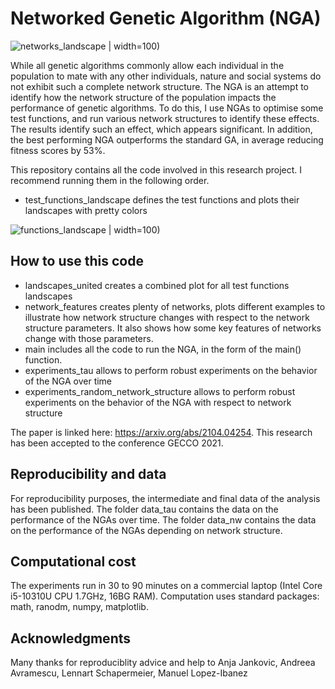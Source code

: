 # Networked Genetic Algorithm (NGA)

![networks_landscape](https://user-images.githubusercontent.com/39515571/124933532-df3c7a00-dffb-11eb-8ed9-12c9bfec6912.png) | width=100)

While all genetic algorithms commonly allow each individual in the population to mate with any other individuals, nature and social systems do not exhibit such a complete network structure. The NGA is an attempt to identify how the network structure of the population impacts the performance of genetic algorithms.
To do this, I use NGAs to optimise some test functions, and run various network structures to identify these effects.
The results identify such an effect, which appears significant. In addition, the best performing NGA outperforms the standard GA, in average reducing fitness scores by 53%.

This repository contains all the code involved in this research project. I recommend running them in the following order.

- test_functions_landscape defines the test functions and plots their landscapes with pretty colors

![functions_landscape](https://user-images.githubusercontent.com/39515571/124933572-e6fc1e80-dffb-11eb-9e42-e65beeb9bbd7.png) | width=100)

## How to use this code

- landscapes_united creates a combined plot for all test functions landscapes
- network_features creates plenty of networks, plots different examples to illustrate how network structure changes with respect to the network structure parameters. It also shows how some key features of networks change with those parameters.
- main includes all the code to run the NGA, in the form of the main() function.
- experiments_tau allows to perform robust experiments on the behavior of the NGA over time
- experiments_random_network_structure allows to perform robust experiments on the behavior of the NGA with respect to network structure

The paper is linked here: https://arxiv.org/abs/2104.04254. This research has been accepted to the conference GECCO 2021.

## Reproducibility and data

For reproducibility purposes, the intermediate and final data of the analysis has been published. The folder data_tau contains the data on the performance of the NGAs over time. The folder data_nw contains the data on the performance of the NGAs depending on network structure.

## Computational cost
The experiments run in 30 to 90 minutes on a commercial laptop (Intel Core i5-10310U CPU 1.7GHz, 16BG RAM).
Computation uses standard packages: math, ranodm, numpy, matplotlib.

## Acknowledgments
Many thanks for reproduciblity advice and help to Anja Jankovic, Andreea Avramescu, Lennart Schapermeier, Manuel Lopez-Ibanez
